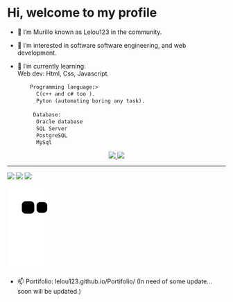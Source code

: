 # Hi, welcome to my profile 

- 👋 I’m Murillo known as Lelou123 in the community.

- 👀 I’m interested in software software engineering, and web development.

- 🌱 I’m currently learning:  
          Web dev:
            Html, Css, Javascript.
            
          Programming language:>
            C(c++ and c# too ).
            Pyton (automating boring any task).
            
           Database:
            Oracle database
            SQL Server
            PostgreSQL
            MySql
            
            
<div align="center">
  <a href="https://github.com/Lelou123">
  <img height="180em" src="https://github-readme-stats.vercel.app/api?username=Lelou123&show_icons=true&theme=dark&include_all_commits=true&count_private=true"/>
  <img height="180em" src="https://github-readme-stats.vercel.app/api/top-langs/?username=Lelou123&layout=compact&langs_count=20&theme=dark"/>
</div>            

 <hr/>
        
<div> 
 <a href="https://discord.gg/" target="_blank"><img src="https://img.shields.io/badge/Discord-7289DA?style=for-the-badge&logo=discord&logoColor=white" target="_blank"></a> 
  <a href = "mailto:murillosama1@hotmail.com"><img src="https://img.shields.io/badge/-Email-%23333?style=for-the-badge&logo=gmail&logoColor=white" target="_blank"></a>
  <a href="https://www.linkedin.com/in/murillo-júlio/" target="_blank"><img src="https://img.shields.io/badge/-LinkedIn-%230077B5?style=for-the-badge&logo=linkedin&logoColor=white" target="_blank"></a> 
 
</div>
        
  ![Snake animation](https://github.com/rafaballerini/rafaballerini/blob/output/github-contribution-grid-snake.svg)
        
- 📫 Portifolio: lelou123.github.io/Portifolio/ (In need of some update... soon will be updated.)

